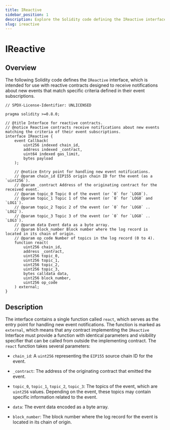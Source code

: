 ```yaml
---
title: IReactive
sidebar_position: 1
description: Explore the Solidity code defining the IReactive interface, tailored for reactive contracts. Learn how the 'react' function handles event notifications, taking parameters like chain ID, contract address, event topics, etc.
slug: ireactive
---
```


# IReactive

## Overview

The following Solidity code defines the `IReactive` interface, which is intended for use with reactive contracts designed to receive notifications about new events that match specific criteria defined in their event subscriptions.

```solidity title="IReactive.sol"
// SPDX-License-Identifier: UNLICENSED

pragma solidity >=0.8.0;

// @title Interface for reactive contracts.
// @notice Reactive contracts receive notifications about new events matching the criteria of their event subscriptions.
interface IReactive {
    event Callback(
        uint256 indexed chain_id,
        address indexed _contract,
        uint64 indexed gas_limit,
        bytes payload
    );

    // @notice Entry point for handling new event notifications.
    // @param chain_id EIP155 origin chain ID for the event (as a `uint256`).
    // @param _contract Address of the originating contract for the received event.
    // @param topic_0 Topic 0 of the event (or `0` for `LOG0`).
    // @param topic_1 Topic 1 of the event (or `0` for `LOG0` and `LOG1`).
    // @param topic_2 Topic 2 of the event (or `0` for `LOG0` .. `LOG2`).
    // @param topic_3 Topic 3 of the event (or `0` for `LOG0` .. `LOG3`).
    // @param data Event data as a byte array.
    // @param block_number Block number where the log record is located in its chain of origin.
    // @param op_code Number of topics in the log record (0 to 4).
    function react(
        uint256 chain_id,
        address _contract,
        uint256 topic_0,
        uint256 topic_1,
        uint256 topic_2,
        uint256 topic_3,
        bytes calldata data,
        uint256 block_number,
        uint256 op_code
    ) external;
}
```

## Description

The interface contains a single function called `react`, which serves as the entry point for handling new event notifications. The function is marked as `external`, which means that any contract implementing the `IReactive` Interface must provide a function with identical parameters and visibility specifier that can be called from outside the implementing contract. The `react` function takes several parameters:

* `chain_id`: A `uint256` representing the `EIP155` source chain ID for the event.

* `_contract`: The address of the originating contract that emitted the event.

* `topic_0`, `topic_1`, `topic_2`, `topic_3`: The topics of the event, which are `uint256` values. Depending on the event, these topics may contain specific information related to the event.

* `data`: The event data encoded as a byte array.

* `block_number`: The block number where the log record for the event is located in its chain of origin.
